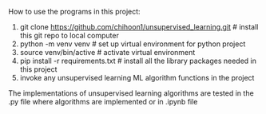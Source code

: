 How to use the programs in this project:

1. git clone https://github.com/chihoon1/unsupervised_learning.git # install this git repo to local computer
2. python -m venv venv # set up virtual environment for python project
3. source venv/bin/active  # activate virtual environment
4. pip install -r requirements.txt # install all the library packages needed in this project
5. invoke any unsupervised learning ML algorithm functions in the project


The implementations of unsupervised learning algorithms are tested in the .py file where algorithms are implemented or in .ipynb file
